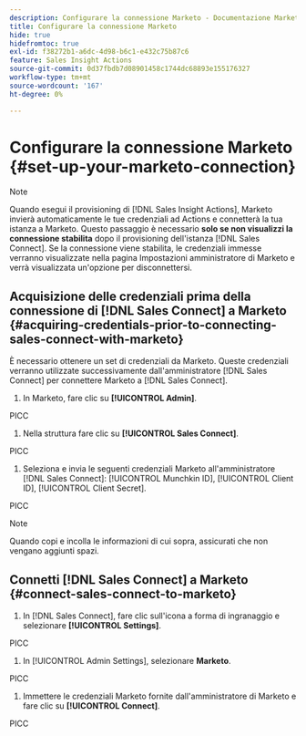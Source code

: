 ```yaml
---
description: Configurare la connessione Marketo - Documentazione Marketo - Documentazione del prodotto
title: Configurare la connessione Marketo
hide: true
hidefromtoc: true
exl-id: f38272b1-a6dc-4d98-b6c1-e432c75b87c6
feature: Sales Insight Actions
source-git-commit: 0d37fbdb7d08901458c1744dc68893e155176327
workflow-type: tm+mt
source-wordcount: '167'
ht-degree: 0%

---
```


# Configurare la connessione Marketo {#set-up-your-marketo-connection}

>[!NOTE]
>
>Quando esegui il provisioning di [!DNL Sales Insight Actions], Marketo invierà automaticamente le tue credenziali ad Actions e connetterà la tua istanza a Marketo. Questo passaggio è necessario **solo se non visualizzi la connessione stabilita** dopo il provisioning dell&#39;istanza [!DNL Sales Connect]. Se la connessione viene stabilita, le credenziali immesse verranno visualizzate nella pagina Impostazioni amministratore di Marketo e verrà visualizzata un&#39;opzione per disconnettersi.

## Acquisizione delle credenziali prima della connessione di [!DNL Sales Connect] a Marketo {#acquiring-credentials-prior-to-connecting-sales-connect-with-marketo}

È necessario ottenere un set di credenziali da Marketo. Queste credenziali verranno utilizzate successivamente dall&#39;amministratore [!DNL Sales Connect] per connettere Marketo a [!DNL Sales Connect].

1. In Marketo, fare clic su **[!UICONTROL Admin]**.

PICC

1. Nella struttura fare clic su **[!UICONTROL Sales Connect]**.

PICC

1. Seleziona e invia le seguenti credenziali Marketo all&#39;amministratore [!DNL Sales Connect]: [!UICONTROL Munchkin ID], [!UICONTROL Client ID], [!UICONTROL Client Secret].

PICC

>[!NOTE]
>
>Quando copi e incolla le informazioni di cui sopra, assicurati che non vengano aggiunti spazi.

## Connetti [!DNL Sales Connect] a Marketo {#connect-sales-connect-to-marketo}

1. In [!DNL Sales Connect], fare clic sull&#39;icona a forma di ingranaggio e selezionare **[!UICONTROL Settings]**.

PICC

1. In [!UICONTROL Admin Settings], selezionare **Marketo**.

PICC

1. Immettere le credenziali Marketo fornite dall&#39;amministratore di Marketo e fare clic su **[!UICONTROL Connect]**.

PICC
